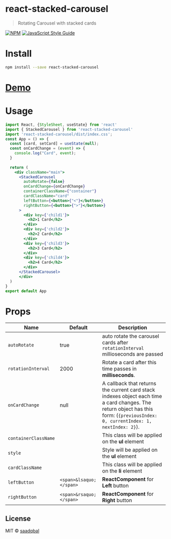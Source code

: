 # react-stacked-carousel

> Rotating Carousel with stacked cards

[![NPM](https://img.shields.io/npm/v/react-stacked-carousel.svg)](https://www.npmjs.com/package/react-stacked-carousel) [![JavaScript Style Guide](https://img.shields.io/badge/code_style-standard-brightgreen.svg)](https://standardjs.com)

# Install

```bash
npm install --save react-stacked-carousel
```


# [Demo](asadiqbal.me/react-stacked-carousel/)



# Usage


```jsx
import React, {StyleSheet, useState} from 'react'
import { StackedCarousel } from 'react-stacked-carousel'
import 'react-stacked-carousel/dist/index.css';
const App = () => {
  const [card, setCard] = useState(null);
  const onCardChange = (event) => {
    console.log("Card", event);
  }
  
  return (
    <div className="main">
      <StackedCarousel
        autoRotate={false}
        onCardChange={onCardChange}
        containerClassName={"container"}
        cardClassName="card"
        leftButton={<button>{"<"}</button>}
        rightButton={<button>{">"}</button>}
      >
        <div key={'child1'}>
          <h2>1 Card</h2>
        </div>
        <div key={'child2'}>
          <h2>2 Card</h2>
        </div>
        <div key={'child3'}>
          <h2>3 Card</h2>
        </div>
        <div key={'child4'}>
          <h2>4 Card</h2>
        </div>
      </StackedCarousel>
      </div>
  )
}
export default App

```


# Props
|Name| Default | Description |
|--|--|--|
| `autoRotate` | true | auto rotate the carousel cards after `rotationInterval` millioseconds are passed |
|`rotationInterval` | 2000 | Rotate a card after this time passes in **milliseconds**.  |
|`onCardChange`| null | A callback that returns the current card stack indexes object each time a card changes. The return object has this form: (`{previousIndex: 0, currentIndex: 1, nextIndex: 2}`).|
|`containerClassName` |  | This class will be applied on the **ul** element |
|`style` |  | Style will be applied on the **ul** element |
|`cardClassName` |  | This class will be applied on the **li** element |
|`leftButton` | `<span>&lsaquo;</span>` | **ReactComponent** for **Left** button |
|`rightButton` | `<span>&rsaquo;</span>` | **ReactComponent** for **Right** button |


## License

MIT © [saadqbal](https://github.com/saadqbal)

